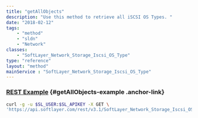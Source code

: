 ```yaml
---
title: "getAllObjects"
description: "Use this method to retrieve all iSCSI OS Types. "
date: "2018-02-12"
tags:
    - "method"
    - "sldn"
    - "Network"
classes:
    - "SoftLayer_Network_Storage_Iscsi_OS_Type"
type: "reference"
layout: "method"
mainService : "SoftLayer_Network_Storage_Iscsi_OS_Type"
---
```


### [REST Example](#getAllObjects-example) <a href="/article/rest/"><i class="fas fa-question"></i></a> {#getAllObjects-example .anchor-link} 
```bash
curl -g -u $SL_USER:$SL_APIKEY -X GET \
'https://api.softlayer.com/rest/v3.1/SoftLayer_Network_Storage_Iscsi_OS_Type/getAllObjects'
```

